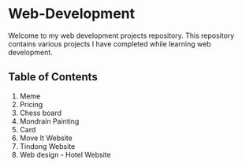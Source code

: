 # Web-Development

Welcome to my web development projects repository. This repository contains various projects I have completed while learning web development.

## Table of Contents
1. Meme
2. Pricing
3. Chess board
4. Mondrain Painting
5. Card
6. Move It Website
7. Tindong Website
8. Web design - Hotel Website
